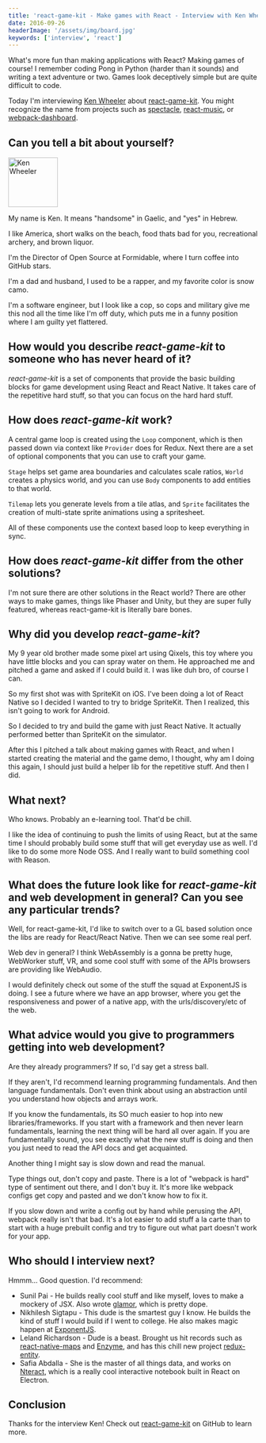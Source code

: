 ```yaml
---
title: 'react-game-kit - Make games with React - Interview with Ken Wheeler'
date: 2016-09-26
headerImage: '/assets/img/board.jpg'
keywords: ['interview', 'react']
---
```


What's more fun than making applications with React? Making games of course! I remember coding Pong in Python (harder than it sounds) and writing a text adventure or two. Games look deceptively simple but are quite difficult to code.

Today I'm interviewing [Ken Wheeler](https://twitter.com/ken_wheeler) about [react-game-kit](https://github.com/FormidableLabs/react-game-kit). You might recognize the name from projects such as [spectacle](https://github.com/FormidableLabs/spectacle), [react-music](https://github.com/FormidableLabs/react-music), or [webpack-dashboard](https://github.com/FormidableLabs/webpack-dashboard).

## Can you tell a bit about yourself?

<p>
<span class="author">
  <img src="https://www.gravatar.com/avatar/4751e2e9fe7b876958d38f86a718ca91?s=200" alt="Ken Wheeler" class="author" width="100" height="100" />
</span>

My name is Ken. It means "handsome" in Gaelic, and "yes" in Hebrew.
</p>

I like America, short walks on the beach, food thats bad for you, recreational archery, and brown liquor.

I'm the Director of Open Source at Formidable, where I turn coffee into GitHub stars.

I'm a dad and husband, I used to be a rapper, and my favorite color is snow camo.

I'm a software engineer, but I look like a cop, so cops and military give me this nod all the time like I'm off duty, which puts me in a funny position where I am guilty yet flattered.

## How would you describe *react-game-kit* to someone who has never heard of it?

*react-game-kit* is a set of components that provide the basic building blocks for game development using React and React Native. It takes care of the repetitive hard stuff, so that you can focus on the hard hard stuff.

## How does *react-game-kit* work?

A central game loop is created using the `Loop` component, which is then passed down via context like `Provider` does for Redux. Next there are a set of optional components that you can use to craft your game.

`Stage` helps set game area boundaries and calculates scale ratios, `World` creates a physics world, and you can use `Body` components to add entities to that world.

`Tilemap` lets you generate levels from a tile atlas, and `Sprite` facilitates the creation of multi-state sprite animations using a spritesheet.

All of these components use the context based loop to keep everything in sync.

## How does *react-game-kit* differ from the other solutions?

I'm not sure there are other solutions in the React world? There are other ways to make games, things like Phaser and Unity, but they are super fully featured, whereas react-game-kit is literally bare bones.

## Why did you develop *react-game-kit*?

My 9 year old brother made some pixel art using Qixels, this toy where you have little blocks and you can spray water on them. He approached me and pitched a game and asked if I could build it. I was like duh bro, of course I can.

So my first shot was with SpriteKit on iOS. I've been doing a lot of React Native so I decided I wanted to try to bridge SpriteKit. Then I realized, this isn't going to work for Android.

So I decided to try and build the game with just React Native. It actually performed better than SpriteKit on the simulator.

After this I pitched a talk about making games with React, and when I started creating the material and the game demo, I thought, why am I doing this again, I should just build a helper lib for the repetitive stuff. And then I did.

## What next?

Who knows. Probably an e-learning tool. That'd be chill.

I like the idea of continuing to push the limits of using React, but at the same time I should probably build some stuff that will get everyday use as well. I'd like to do some more Node OSS. And I really want to build something cool with Reason.

## What does the future look like for *react-game-kit* and web development in general? Can you see any particular trends?

Well, for react-game-kit, I'd like to switch over to a GL based solution once the libs are ready for React/React Native. Then we can see some real perf.

Web dev in general? I think WebAssembly is a gonna be pretty huge, WebWorker stuff, VR, and some cool stuff with some of the APIs browsers are providing like WebAudio.

I would definitely check out some of the stuff the squad at ExponentJS is doing. I see a future where we have an app browser, where you get the responsiveness and power of a native app, with the urls/discovery/etc of the web.

## What advice would you give to programmers getting into web development?

Are they already programmers? If so, I'd say get a stress ball.

If they aren't, I'd recommend learning programming fundamentals. And then language fundamentals. Don't even think about using an abstraction until you understand how objects and arrays work.

If you know the fundamentals, its SO much easier to hop into new libraries/frameworks. If you start with a framework and then never learn fundamentals, learning the next thing will be hard all over again. If you are fundamentally sound, you see exactly what the new stuff is doing and then you just need to read the API docs and get acquainted.

Another thing I might say is slow down and read the manual.

Type things out, don't copy and paste. There is a lot of "webpack is hard" type of sentiment out there, and I don't buy it. It's more like webpack configs get copy and pasted and we don't know how to fix it.

If you slow down and write a config out by hand while perusing the API, webpack really isn't that bad. It's a lot easier to add stuff a la carte than to start with a huge prebuilt config and try to figure out what part doesn't work for your app.

## Who should I interview next?

Hmmm... Good question. I'd recommend:

* Sunil Pai - He builds really cool stuff and like myself, loves to make a mockery of JSX. Also wrote [glamor](https://github.com/threepointone/glamor), which is pretty dope.
* Nikhilesh Sigtapu - This dude is the smartest guy I know. He builds the kind of stuff I would build if I went to college. He also makes magic happen at [ExponentJS](https://getexponent.com/).
* Leland Richardson - Dude is a beast. Brought us hit records such as [react-native-maps](https://github.com/airbnb/react-native-maps) and [Enzyme](https://github.com/airbnb/enzyme), and has this chill new project [redux-entity](https://github.com/lelandrichardson/redux-entity).
* Safia Abdalla - She is the master of all things data, and works on [Nteract](https://github.com/nteract/nteract), which is a really cool interactive notebook built in React on Electron.

## Conclusion

Thanks for the interview Ken! Check out [react-game-kit](https://github.com/FormidableLabs/react-game-kit) on GitHub to learn more.
